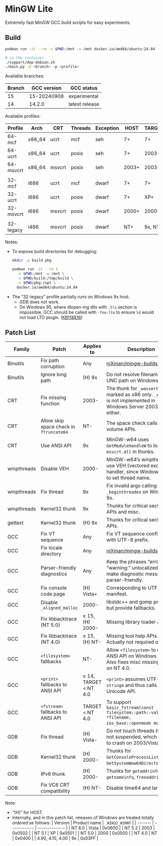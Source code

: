 # MinGW Lite

Extremely fast MinGW GCC build scripts for easy experiments.

## Build

```bash
podman run -it --rm -v $PWD:/mnt -w /mnt docker.io/amd64/ubuntu:24.04

# in the container
./support/dep-debian.sh
./main.py -b <branch> -p <profile>
```

Available branches:

| Branch | GCC version | GCC status |
| ------- | ----------- | ---------- |
| 15 | 15-20240908 | experimental |
| 14 | 14.2.0 | latest release |

Available profiles:

| Profile | Arch | CRT | Threads | Exception | HOST | TARGET |
| ------- | ---- | --- | ------- | --------- | ---- | ------ |
| 64-mcf | x86_64 | ucrt | mcf | seh | 7+ | 7+ |
| 64-ucrt | x86_64 | ucrt | posix | seh | 7+ | 2003+ |
| 64-msvcrt | x86_64 | msvcrt | posix | seh | 2003+ | 2003+ |
| | | | | | | |
| 32-mcf | i686 | ucrt | mcf | dwarf | 7+ | 7+ |
| 32-ucrt | i686 | ucrt | posix | dwarf | 7+ | XP+ |
| 32-msvcrt | i686 | msvcrt | posix | dwarf | 2000+ | 2000+ |
| | | | | | | |
| 32-legacy | i486 | msvcrt | posix | dwarf | NT+ | 9x, NT+ |

Notes:

- To expose build directories for debugging:
  ```bash
  mkdir -p build pkg

  podman run -it --rm \
    -v $PWD:/mnt -w /mnt \
    -v $PWD/build:/tmp/build \
    -v $PWD/pkg:/opt \
    docker.io/amd64/ubuntu:24.04
  ```
- The “32-legacy” profile partially runs on Windows 9x host.
  - GDB does not work.
  - On Windows 95, where dlopen-ing dlls with `.tls` section is impossible, GCC should be called with `-fno-lto` to ensure `ld` would not load LTO plugin. ([KB118816](https://www.betaarchive.com/wiki/index.php/Microsoft_KB_Archive/118816))

## Patch List

| Family | Patch | Applies to | Description |
| ------ | ----- | ---------- | ----------- |
| Binutils | Fix path corruption | Any | [niXman/mingw-builds#649](https://github.com/niXman/mingw-builds/issues/649) |
| Binutils | Ignore long path | (H) 9x | Do not resolve filename to UNC path on Windows 9x. |
| CRT | Fix missing function | 2003- | The thunk for `_wassert` is marked as x86 only. `_wassert` is not implemented in Windows Server 2003 R2 x64 either. |
| CRT | Allow skip space check in `ftruncate64` | NT- | The space check calls find volume APIs. |
| CRT | Use ANSI API | 9x | MinGW-w64 uses `GetModuleHandleW` to load `msvcrt.dll` in thunks. |
| winpthreads | Disable VEH | 2000- | MinGW-w64’s winpthreads use VEH (vectored exception handler, since Windows XP) to set thread name. |
| winpthreads | Fix thread | 9x | Fix invalid args calling `_beginthreadex` on Windows 9x. |
| winpthreads | Kernel32 thunk | 9x | Thunks for critical section APIs and misc. |
| gettext | Kernel32 thunk | (H) 9x | Thunks for critical section APIs. |
| GCC | Fix VT sequence | Any | Fix VT sequence confliction with UTF-8 prefix. |
| GCC | Fix locale directory | Any | [niXman/mingw-builds#666](https://github.com/niXman/mingw-builds/issues/666) |
| GCC | Parser-friendly diagnostics | Any | Keep the phrases “error:” and “warning:” unlocalized to make diagnostic messages parser-friendly. |
| GCC | Fix console code page | (H) Vista+ | Corresponding to UTF-8 manifest. |
| GCC | Disable `_aligned_malloc` | 2000- | libstdc++ and gomp prefer it but provide fallbacks. |
| GCC | Fix libbacktrace (NT 5.0) | ≥ 15, (H) 2000- | Missing library loader APIs. |
| GCC | Fix libbacktrace (NT 4.0) | ≥ 15, (H) NT- | Missing tool help APIs. Actually not required on 9x. |
| GCC | `<filesystem>` fallbacks | NT- | Allow `<filesystem>` to use ANSI API on Windows 9x. Also fixes misc missing APIs on NT 4.0. |
| GCC | `<print>` fallbacks to ANSI API | ≥ 14, TARGET < NT 4.0 | `<print>` assumes UTF-8 `string`s and thus calls Win32 Unicode API. |
| GCC | `<fstream>` fallbacks to ANSI API | TARGET < NT 4.0 | To support `basic_fstream(const filesystem::path::value_type *filename, ios_base::openmode mode)`. |
| GDB | Fix thread | (H) Vista- | Do not touch threads that are not suspended, which leads to crash on 2003/Vista x64. |
| GDB | Kernel32 thunk | (H) 2000- | Thunks for `GetConsoleProcessList` and `GetSystemWow64DirectoryA`. |
| GDB | IPv6 thunk | (H) 2000- | Thunks for `getaddrinfo`, `getnameinfo`, `freeaddrinfo`. |
| GDB | Fix VC6 CRT compatibility | (H) NT- | Disable time64 and largefile. |

Note:

- “(H)” for HOST.
- Internally, and in this patch list, releases of Windows are treated _totally ordered_ as follows:
  | Version | Product name | `_WIN32_WINNT` |
  | ------- | ------------ | -------------- |
  | NT 6.0 | Vista | 0x0600 |
  | NT 5.2 | 2003 | 0x0502 |
  | NT 5.1 | XP | 0x0501 |
  | NT 5.0 | 2000 | 0x0500 |
  | NT 4.0 | NT | 0x0400 |
  | 4.90, 4.10, 4.00 | 9x | 0x03FF |
